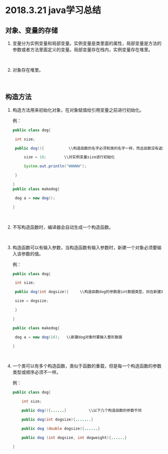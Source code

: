 # 2018.3.21   java学习总结



## 对象、变量的存储

1. 变量分为实例变量和局部变量。实例变量是类里面的属性，局部变量是方法的参数或者方法里面定义的变量。局部变量存在栈内，实例变量存在堆里。

   ​

2. 对象存在堆里。

   ​



## 构造方法

1. 构造方法用来初始化对象，在对象赋值给引用变量之前进行初始化。

   例：

   ```java
   public class dog{

   	int size;

   	public dog(){           \\构造函数的名字必须和类的名字一样，而且函数没有返回类型

   		size = 10;        \\对实例变量size进行初始化

   		System.out.println("WWWWW");

   	}

   }
   public class makedog{

   	dog a = new dog(); 

   }
   ```

   ​

2. 不写构造函数时，编译器会自动生成一个构造函数。

   ​

3. 构造函数可以有输入参数，当构造函数有输入参数时，新建一个对象必须要输入该参数的值。

   例：

   ```java
   public class dog{

   	int size;	

   	public dog(int dogsize){     \\构造函数dog的参数是int数据类型，则在新建对象时需要输入一个整形数据

   	size = dogsize;

   	}

   }

   public class makedog{

   	dog a = new dog(18);   \\新建dog对象时要输入整形数据 

   }
   ```

   ​

4. 一个类可以有多个构造函数，类似于函数的重载，但是每一个构造函数的参数类型或顺序必须不一样。

   例：

   ```java
   public class dog{

       int size;

       public dog(){......}          \\以下几个构造函数的参数不同

       public dog(int dogsize){.......}

       public dog (double dogsize){......}

       public dog (int dogsize, int dogweight){......}

   }
   ```

   ​

